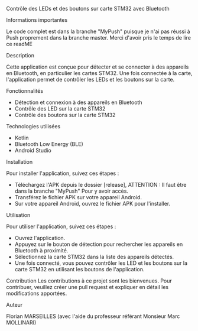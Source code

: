 Contrôle des LEDs et des boutons sur carte STM32 avec Bluetooth

Informations importantes 

Le code complet est dans la branche "MyPush" puisque je n'ai pas réussi à Push proprement dans la branche master.
Merci d'avoir pris le temps de lire ce readME

Description

Cette application est conçue pour détecter et se connecter à des appareils en Bluetooth, en particulier les cartes STM32. Une fois connectée à la carte, l'application permet de contrôler les LEDs et les boutons sur la carte.

Fonctionnalités

- Détection et connexion à des appareils en Bluetooth
- Contrôle des LED sur la carte STM32
- Contrôle des boutons sur la carte STM32

Technologies utilisées

- Kotlin
- Bluetooth Low Energy (BLE)
- Android Studio

Installation

Pour installer l'application, suivez ces étapes :
- Téléchargez l'APK depuis le dossier [release], ATTENTION : Il faut être dans la branche "MyPush" Pour y avoir accès.
- Transférez le fichier APK sur votre appareil Android.
- Sur votre appareil Android, ouvrez le fichier APK pour l'installer.

Utilisation

Pour utiliser l'application, suivez ces étapes :
- Ouvrez l'application.
- Appuyez sur le bouton de détection pour rechercher les appareils en Bluetooth à proximité.
- Sélectionnez la carte STM32 dans la liste des appareils détectés.
- Une fois connecté, vous pouvez contrôler les LED et les boutons sur la carte STM32 en utilisant les boutons de l'application.

Contribution
Les contributions à ce projet sont les bienvenues. Pour contribuer, veuillez créer une pull request et expliquer en détail les modifications apportées.


Auteur

Florian MARSEILLES (avec l'aide du professeur référant Monsieur Marc MOLLINARI) 
